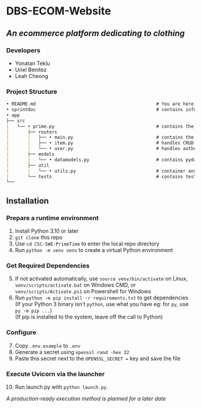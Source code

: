 # DBS-ECOM-Website

## _An ecommerce platform dedicating to clothing_

### Developers

- Yonatan Teklu
- Uriel Benitez
- Leah Cheong


### Project Structure

```md
• README.md                                             # You are here
• sprintdoc                                             # contains information about project sprints
• app
├── src
|   └── • prime.py                                      # contains the FastAPI app and event coroutines
|       ├── routers
|       |   ├── • main.py                               # contains the standard routes for the application
|       |   ├── • item.py                               # handles CRUD routes for items
|       |   └── • user.py                               # handles authentication and registration
|       ├── models
|       |   └── • datamodels.py                         # contains pydantic models for validation
|       ├── util
|       |   └── • utils.py                              # container any misc. utilities for reuse
|       └── tests                                       # contains testclient code
└──
```

## Installation

### Prepare a runtime environment

1. Install Python 3.10 or later
2. `git clone` this repo
3. Use `cd CSC-SWE-PrimeTime` to enter the local repo directory
4. Run `python -m venv venv` to create a virtual Python environment


### Get Required Dependencies

5. If not activated automatically, use `source venv/bin/activate` on Linux,
   `venv/scripts/activate.bat` on Windows CMD,
   or `venv/scripts/Activate.ps1` on Powershell for Windows
6. Run `python -m pip install -r requirements.txt` to get dependencies <br>
   (If your Python 3 binary isn't `python`, use what you have eg: for `py`, use `py -m pip ...`) <br>
   (If pip is installed to the system, leave off the call to Python)
   

### Configure

7. Copy `.env.example` to `.env`
8. Generate a secret using `openssl rand -hex 32`
9. Paste this secret next to the `OPENSSL_SECRET =` key and save the file


### Execute Uvicorn via the launcher

10. Run launch.py with `python launch.py`. 

*A production-ready execution method is planned for a later date*
